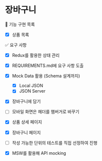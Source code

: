 # 장바구니

🎯 기능 구현 목록

- [x] 상품 목록

✅ 요구 사항

- [x] Redux를 활용한 상태 관리
- [x] REQUIREMENTS.md에 요구 사항 도출
- [x] Mock Data 활용 (Schema 설계까지)

  - [x] Local JSON
  - [x] JSON Server

- [x] 장바구니에 담기
- [ ] 모바일 화면은 헤더를 햄버거로 바꾸기
- [x] 상품 상세 페이지
- [x] 장바구니 페이지
- [ ] 작성 가능한 단위의 테스트를 직접 선정하여 진행
- [x] MSW를 활용해 API mocking
